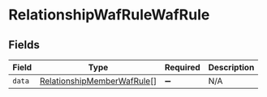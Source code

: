 # RelationshipWafRuleWafRule


## Fields

| Field                                                                           | Type                                                                            | Required                                                                        | Description                                                                     |
| ------------------------------------------------------------------------------- | ------------------------------------------------------------------------------- | ------------------------------------------------------------------------------- | ------------------------------------------------------------------------------- |
| `data`                                                                          | [RelationshipMemberWafRule](../../models/shared/relationshipmemberwafrule.md)[] | :heavy_minus_sign:                                                              | N/A                                                                             |